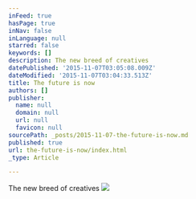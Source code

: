 ```yaml
---
inFeed: true
hasPage: true
inNav: false
inLanguage: null
starred: false
keywords: []
description: The new breed of creatives
datePublished: '2015-11-07T03:05:08.009Z'
dateModified: '2015-11-07T03:04:33.513Z'
title: The future is now
authors: []
publisher:
  name: null
  domain: null
  url: null
  favicon: null
sourcePath: _posts/2015-11-07-the-future-is-now.md
published: true
url: the-future-is-now/index.html
_type: Article

---
```

The new breed of creatives
![](https://the-grid-user-content.s3-us-west-2.amazonaws.com/463cab14-6d0e-498e-868b-9ded8c57e084.jpg)